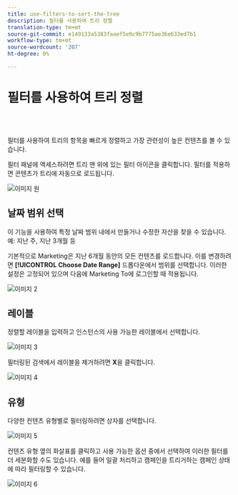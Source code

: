 ```yaml
---
title: use-filters-to-sort-the-tree
description: 필터를 사용하여 트리 정렬
translation-type: tm+mt
source-git-commit: e149133a5383faaef5e9c9b7775ae36e633ed7b1
workflow-type: tm+mt
source-wordcount: '207'
ht-degree: 0%

---
```



# 필터를 사용하여 트리 정렬

<br> 

필터를 사용하여 트리의 항목을 빠르게 정렬하고 가장 관련성이 높은 컨텐츠를 볼 수 있습니다.

필터 패널에 액세스하려면 트리 맨 위에 있는 필터 아이콘을 클릭합니다. 필터를 적용하면 콘텐츠가 트리에 자동으로 로드됩니다.

![이미지 원](/help/sky/assets/tree/use-filters-to-sort-the-tree/use-filters-to-sort-the-tree-1.png)

## 날짜 범위 선택

이 기능을 사용하여 특정 날짜 범위 내에서 만들거나 수정한 자산을 찾을 수 있습니다.예: 지난 주, 지난 3개월 등

기본적으로 Marketing은 지난 6개월 동안의 모든 컨텐츠를 로드합니다. 이를 변경하려면 **[!UICONTROL Choose Date Range]** 드롭다운에서 범위를 선택합니다. 이러한 설정은 고정되어 있으며 다음에 Marketing To에 로그인할 때 적용됩니다.

![이미지 2](/help/sky/assets/tree/use-filters-to-sort-the-tree/use-filters-to-sort-the-tree-2.png)

## 레이블

정렬할 레이블을 입력하고 인스턴스의 사용 가능한 레이블에서 선택합니다.

![이미지 3](/help/sky/assets/tree/use-filters-to-sort-the-tree/use-filters-to-sort-the-tree-3.png)

필터링된 검색에서 레이블을 제거하려면 **X**&#x200B;을 클릭합니다.

![이미지 4](/help/sky/assets/tree/use-filters-to-sort-the-tree/use-filters-to-sort-the-tree-4.png)

## 유형

다양한 컨텐츠 유형별로 필터링하려면 상자를 선택합니다.

![이미지 5](/help/sky/assets/tree/use-filters-to-sort-the-tree/use-filters-to-sort-the-tree-5.png)

컨텐츠 유형 옆의 화살표를 클릭하고 사용 가능한 옵션 중에서 선택하여 이러한 필터를 더 세분화할 수도 있습니다. 예를 들어 일괄 처리하고 캠페인을 트리거하는 캠페인 상태에 따라 필터링할 수 있습니다.

![이미지 6](/help/sky/assets/tree/use-filters-to-sort-the-tree/use-filters-to-sort-the-tree-6.png)
